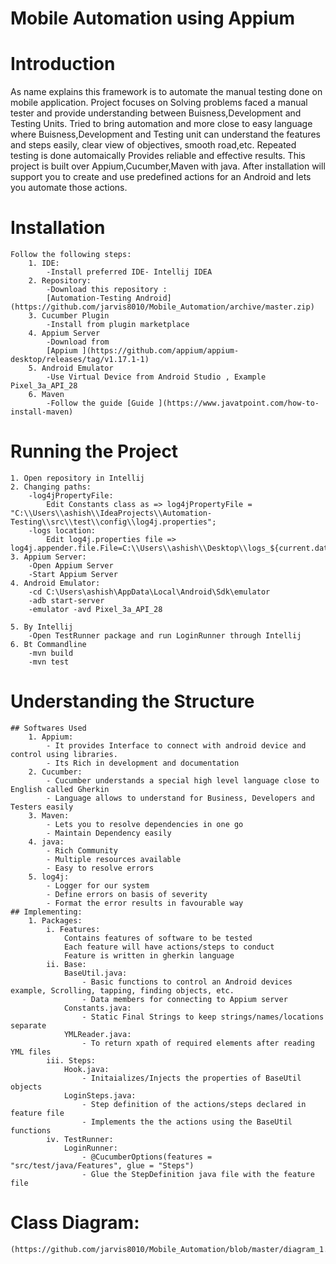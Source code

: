 # Mobile Automation using Appium

# Introduction
As name explains this framework is to automate the manual testing done on mobile application.
Project focuses on Solving problems faced a manual tester and provide understanding between Buisness,Development and Testing Units.
Tried to bring automation and more close to easy language where Buisness,Development and Testing unit can understand the features and steps easily, clear view of objectives, smooth road,etc.
Repeated testing is done automaically
Provides reliable and effective results.
This project is built over Appium,Cucumber,Maven with java.
After installation will support you to create and use predefined actions for an Android and lets you automate those actions. 


# Installation

	Follow the following steps:
		1. IDE:
			-Install preferred IDE- Intellij IDEA 
		2. Repository:
			-Download this repository : 
			[Automation-Testing Android](https://github.com/jarvis8010/Mobile_Automation/archive/master.zip)
		3. Cucumber Plugin
			-Install from plugin marketplace
		4. Appium Server
			-Download from 
			[Appium ](https://github.com/appium/appium-desktop/releases/tag/v1.17.1-1)
		5. Android Emulator
			-Use Virtual Device from Android Studio , Example Pixel_3a_API_28
		6. Maven 
			-Follow the guide [Guide ](https://www.javatpoint.com/how-to-install-maven)
# Running the Project

	1. Open repository in Intellij
	2. Changing paths:
		-log4jPropertyFile:
			Edit Constants class as => log4jPropertyFile = "C:\\Users\\ashish\\IdeaProjects\\Automation-Testing\\src\\test\\config\\log4j.properties";
		-logs location:
			Edit log4j.properties file => log4j.appender.file.File=C:\\Users\\ashish\\Desktop\\logs_${current.date.time}.log
	3. Appium Server:
		-Open Appium Server
		-Start Appium Server
	4. Android Emulator:
		-cd C:\Users\ashish\AppData\Local\Android\Sdk\emulator
		-adb start-server
		-emulator -avd Pixel_3a_API_28

	5. By Intellij 
		-Open TestRunner package and run LoginRunner through Intellij
	6. Bt Commandline
		-mvn build
		-mvn test
		
# Understanding the Structure
	## Softwares Used 
		1. Appium:
			- It provides Interface to connect with android device and control using libraries.
			- Its Rich in development and documentation
		2. Cucumber:
			- Cucumber understands a special high level language close to English called Gherkin
			- Language allows to understand for Business, Developers and Testers easily
		3. Maven:
			- Lets you to resolve dependencies in one go
			- Maintain Dependency easily
		4. java:
			- Rich Community
			- Multiple resources available
			- Easy to resolve errors
		5. log4j:
			- Logger for our system
			- Define errors on basis of severity
			- Format the error results in favourable way
	## Implementing:
		1. Packages:
			i. Features:
				Contains features of software to be tested
				Each feature will have actions/steps to conduct
				Feature is written in gherkin language
			ii. Base:
				BaseUtil.java: 
					- Basic functions to control an Android devices example, Scrolling, tapping, finding objects, etc.
					- Data members for connecting to Appium server
				Constants.java:
					- Static Final Strings to keep strings/names/locations separate 
				YMLReader.java:
					- To return xpath of required elements after reading YML files
			iii. Steps:
				Hook.java:
					- Initaializes/Injects the properties of BaseUtil objects
				LoginSteps.java:
					- Step definition of the actions/steps declared in feature file
					- Implements the the actions using the BaseUtil functions
			iv. TestRunner:
				LoginRunner:
					- @CucumberOptions(features = "src/test/java/Features", glue = "Steps")
					- Glue the StepDefinition java file with the feature file
			
					
# Class Diagram:
	(https://github.com/jarvis8010/Mobile_Automation/blob/master/diagram_1.png)				
			

	

